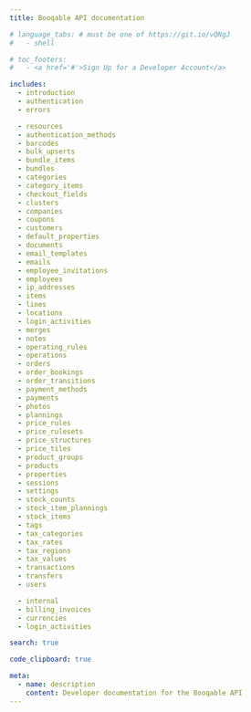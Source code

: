 ```yaml
---
title: Booqable API documentation

# language_tabs: # must be one of https://git.io/vQNgJ
#   - shell

# toc_footers:
#   - <a href='#'>Sign Up for a Developer Account</a>

includes:
  - introduction
  - authentication
  - errors

  - resources
  - authentication_methods
  - barcodes
  - bulk_upserts
  - bundle_items
  - bundles
  - categories
  - category_items
  - checkout_fields
  - clusters
  - companies
  - coupons
  - customers
  - default_properties
  - documents
  - email_templates
  - emails
  - employee_invitations
  - employees
  - ip_addresses
  - items
  - lines
  - locations
  - login_activities
  - merges
  - notes
  - operating_rules
  - operations
  - orders
  - order_bookings
  - order_transitions
  - payment_methods
  - payments
  - photos
  - plannings
  - price_rules
  - price_rulesets
  - price_structures
  - price_tiles
  - product_groups
  - products
  - properties
  - sessions
  - settings
  - stock_counts
  - stock_item_plannings
  - stock_items
  - tags
  - tax_categories
  - tax_rates
  - tax_regions
  - tax_values
  - transactions
  - transfers
  - users

  - internal
  - billing_invoices
  - currencies
  - login_activities

search: true

code_clipboard: true

meta:
  - name: description
    content: Developer documentation for the Booqable API
---
```

